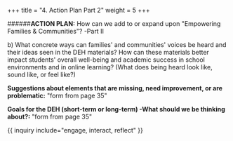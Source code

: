 +++
title = "4. Action Plan Part 2"
weight = 5
+++

######**ACTION PLAN:** How can we add to or expand upon "Empowering Families & Communities"? -Part II

b) What concrete ways can families' and communities' voices be heard and their ideas seen in the DEH materials? How can these materials better impact students' overall well-being and academic success in school environments and in online learning? (What does being heard look like, sound like, or feel like?)

**Suggestions about elements that are missing, need improvement, or are problematic:**
"form from page 35"

**Goals for the DEH (short-term or long-term) -What should we be thinking about?:**
"form from page 35"

{{ inquiry include="engage, interact, reflect" }}
